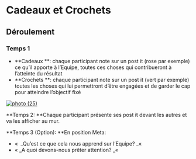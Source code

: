 # Cadeaux et Crochets



## Déroulement

### Temps 1

* **Cadeaux **: chaque participant note sur un post it \(rose par exemple\) ce qu’il apporte à l’Equipe, toutes ces choses qui contribueront à l’atteinte du résultat
* **Crochets **: chaque participant note sur un post it \(vert par exemple\) toutes les choses qui lui permettront d’être engagées et de garder le cap pour atteindre l’objectif fixé

[![](http://www.qualitystreet.fr/wp-content/uploads/2014/06/photo-25.jpg "photo \(25\)")](http://www.qualitystreet.fr/wp-content/uploads/2014/06/photo-25.jpg)

**Temps 2: **Chaque participant présente ses post it devant les autres et va les afficher au mur.

**Temps 3 \(Option\): **En position Meta:

* «  _Qu’est ce que cela nous apprend sur l’Equipe? _« 
* « _A quoi devons-nous prêter attention? _« 



